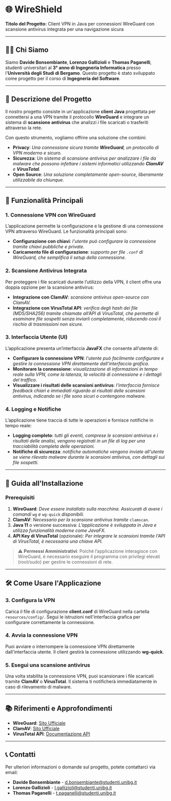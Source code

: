 # 🌐 WireShield

**Titolo del Progetto:** Client VPN in Java per connessioni WireGuard con scansione antivirus integrata per una navigazione sicura

---

## 🧑‍💻 Chi Siamo

Siamo **Davide Bonsembiante**, **Lorenzo Gallizioli** e **Thomas Paganelli**, studenti universitari al **3° anno di Ingegneria Informatica** presso l'**Università degli Studi di Bergamo**. Questo progetto è stato sviluppato come progetto per il corso di **Ingegneria del Software**.

---

## 📝 Descrizione del Progetto

Il nostro progetto consiste in un'applicazione **client Java** progettata per connettersi a una VPN tramite il protocollo **WireGuard** e integrare un sistema di **scansione antivirus** che analizzi i file scaricati o trasferiti attraverso la rete. 

Con questo strumento, vogliamo offrire una soluzione che combini:

- **Privacy**: *Una connessione sicura tramite **WireGuard**, un protocollo di VPN moderno e sicuro.*
- **Sicurezza**: *Un sistema di scansione antivirus per analizzare i file da malware che possono infettare i sistemi informatici utilizzando **ClamAV** e **VirusTotal**.*
- **Open Source**: *Una soluzione completamente open-source, liberamente utilizzabile da chiunque.*

---

## 🔑 Funzionalità Principali

### 1. Connessione VPN con WireGuard
L’applicazione permette la configurazione e la gestione di una connessione VPN attraverso WireGuard. Le funzionalità principali sono:
   - **Configurazione con chiavi**: *l'utente può configurare la connessione tramite chiavi pubbliche e private.*
   - **Caricamento file di configurazione**: *supporto per file `.conf` di WireGuard, che semplifica il setup della connessione.*

### 2. Scansione Antivirus Integrata
Per proteggere i file scaricati durante l’utilizzo della VPN, il client offre una doppia opzione per la scansione antivirus:
   - **Integrazione con ClamAV**: *scansione antivirus open-source con ClamAV.*
   - **Integrazione con VirusTotal API**: *verifica degli hash dei file (MD5/SHA256) tramite chiamate all’API di VirusTotal, che permette di esaminare file sospetti senza inviarli completamente, riducendo così il rischio di trasmissioni non sicure.*

### 3. Interfaccia Utente (UI)
L’applicazione presenta un’interfaccia **JavaFX** che consente all’utente di:
   - **Configurare la connessione VPN**: *l'utente può facilmente configurare e gestire la connessione VPN direttamente dall'interfaccia grafica.*
   - **Monitorare la connessione**: *visualizzazione di informazioni in tempo reale sulla VPN, come la latenza, la velocità di connessione e i dettagli del traffico.*
   - **Visualizzare i risultati delle scansioni antivirus**: *l'interfaccia fornisce feedback chiari e immediati riguardo ai risultati delle scansioni antivirus, indicando se i file sono sicuri o contengono malware.*

### 4. Logging e Notifiche
L’applicazione tiene traccia di tutte le operazioni e fornisce notifiche in tempo reale:
   - **Logging completo**: *tutti gli eventi, comprese le scansioni antivirus e i risultati delle analisi, vengono registrati in un file di log per una tracciabilità completa delle operazioni.*
   - **Notifiche di sicurezza**: *notifiche automatiche vengono inviate all'utente se viene rilevato malware durante le scansioni antivirus, con dettagli sui file sospetti.*

---

## 🚀 Guida all'Installazione

### Prerequisiti

1. **WireGuard**: *Deve essere installato sulla macchina. Assicurati di avere i comandi* `wg` *e* `wg-quick` *disponibili.*
2. **ClamAV**: *Necessario per la scansione antivirus tramite* `clamscan`.
3. **Java 11** o versione successiva: *L’applicazione è sviluppata in Java e utilizza funzionalità moderne come JavaFX.*
4. **API Key di VirusTotal** (opzionale): *Per integrare le scansioni tramite l'API di VirusTotal, è necessaria una chiave API.*

> ⚠️ **Permessi Amministrativi**: Poiché l’applicazione interagisce con WireGuard, è necessario eseguire il programma con privilegi elevati (root/sudo) per gestire le connessioni di rete.

---

## 🛠️ Come Usare l'Applicazione

### 3. Configura la VPN
Carica il file di configurazione **client.conf** di WireGuard nella cartella `resources/config/`. Segui le istruzioni nell'interfaccia grafica per configurare correttamente la connessione.

### 4. Avvia la connessione VPN
Puoi avviare o interrompere la connessione VPN direttamente dall'interfaccia utente. Il client gestirà la connessione utilizzando **wg-quick**.

### 5. Esegui una scansione antivirus
Una volta stabilita la connessione VPN, puoi scansionare i file scaricati tramite **ClamAV** o **VirusTotal**. Il sistema ti notificherà immediatamente in caso di rilevamento di malware.

---

## 📚 Riferimenti e Approfondimenti

- **WireGuard**: [Sito Ufficiale](https://www.wireguard.com/)
- **ClamAV**: [Sito Ufficiale](https://www.clamav.net/)
- **VirusTotal API**: [Documentazione API](https://developers.virustotal.com/)

---

## 📞 Contatti

Per ulteriori informazioni o domande sul progetto, potete contattarci via email:

- **Davide Bonsembiante** - [d.bonsembiante@studenti.unibg.it](mailto:d.bonsembiante@studenti.unibg.it])
- **Lorenzo Gallizioli** - [l.gallizioli@studenti.unibg.it](mailto:l.gallizioli@studenti.unibg.it)
- **Thomas Paganelli** - [t.paganelli@studenti.unibg.it](mailto:t.paganelli@studenti.unibg.it)
